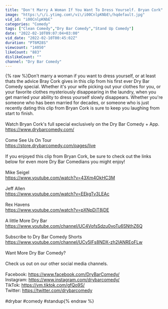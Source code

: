 ```yaml
---
title: "Don't Marry A Woman If You Want To Dress Yourself. Bryan Cork"
image: "https:\/\/i.ytimg.com\/vi\/i00CnlpKNbE\/hqdefault.jpg"
vid_id: "i00CnlpKNbE"
categories: "Comedy"
tags: ["Clean Comedy","Dry Bar Comedy","Stand Up Comedy"]
date: "2022-02-10T09:07:04+03:00"
vid_date: "2022-02-10T00:45:02Z"
duration: "PT6M28S"
viewcount: "14050"
likeCount: "883"
dislikeCount: ""
channel: "Dry Bar Comedy"
---
```

{% raw %}Don't marry a woman if you want to dress yourself, or at least thats the advice Bray Cork gives in this clip from his first ever Dry Bar Comedy special. Whether it's your wife picking out your clothes for you, or your favorite clothes mysteriously disappearing in the laundry, when you get married your ability to dress yourself slowly disappears. Whether you're someone who has been married for decades, or someone who is just recently dating this clip from Bryan Cork is sure to keep you laughing from start to finish.<br /><br />Watch Bryan Cork's full special exclusively on the Dry Bar Comedy + App.  <br /><a rel="nofollow" target="blank" href="https://www.drybarcomedy.com/">https://www.drybarcomedy.com/</a><br /><br />Come See Us On Tour<br /><a rel="nofollow" target="blank" href="https://store.drybarcomedy.com/pages/live">https://store.drybarcomedy.com/pages/live</a><br /><br />If you enjoyed this clip from Bryan Cork, be sure to check out the links below for even more Dry Bar Comedians you might enjoy!<br /><br />Mike Seigel<br /><a rel="nofollow" target="blank" href="https://www.youtube.com/watch?v=43Xm4OkHC3M">https://www.youtube.com/watch?v=43Xm4OkHC3M</a><br /><br />Jeff Allen<br /><a rel="nofollow" target="blank" href="https://www.youtube.com/watch?v=EEkgTv3LEAc">https://www.youtube.com/watch?v=EEkgTv3LEAc</a><br /><br />Rex Havens<br /><a rel="nofollow" target="blank" href="https://www.youtube.com/watch?v=pXNpDiT8jDE">https://www.youtube.com/watch?v=pXNpDiT8jDE</a><br /><br />A little More Dry Bar<br /><a rel="nofollow" target="blank" href="https://www.youtube.com/channel/UC4VofsSdzu0voTu6SNthZ6Q">https://www.youtube.com/channel/UC4VofsSdzu0voTu6SNthZ6Q</a><br /><br />Subscribe to Dry Bar Comedy Shorts<br /><a rel="nofollow" target="blank" href="https://www.youtube.com/channel/UCv5IFs8NDX-zh2IANREoFLw">https://www.youtube.com/channel/UCv5IFs8NDX-zh2IANREoFLw</a><br /><br />Want More Dry Bar Comedy?<br /><br />Check us out on our other social media channels.<br /><br />Facebook: <a rel="nofollow" target="blank" href="https://www.facebook.com/DryBarComedy/">https://www.facebook.com/DryBarComedy/</a><br />Instagram: <a rel="nofollow" target="blank" href="https://www.instagram.com/drybarcomedy/">https://www.instagram.com/drybarcomedy/</a><br />TikTok: <a rel="nofollow" target="blank" href="https://vm.tiktok.com/gfQo9S/">https://vm.tiktok.com/gfQo9S/</a><br />Twitter: <a rel="nofollow" target="blank" href="https://twitter.com/drybarcomedy">https://twitter.com/drybarcomedy</a><br /><br />#drybar #comedy #standup{% endraw %}
